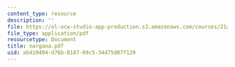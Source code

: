 ```yaml
---
content_type: resource
description: ''
file: https://ol-ocw-studio-app-production.s3.amazonaws.com/courses/21a-441-the-conquest-of-america-spring-2004/ab410404d76b818709c534d75d07f129_nargana.pdf
file_type: application/pdf
resourcetype: Document
title: nargana.pdf
uid: ab410404-d76b-8187-09c5-34d75d07f129
---
```

